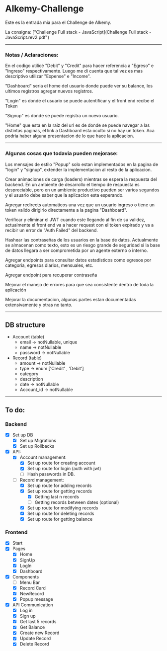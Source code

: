 # Alkemy-Challenge
Este es la entrada mia para el Challenge de Alkemy.

La consigna: ["Challenge Full stack - JavaScript](Challenge Full stack - JavaScript.rev2.pdf")

---
###  Notas / Aclaraciones:
En el codigo utilicé "Debit" y "Credit" para hacer referencia a "Egreso" e "Ingreso" respectivamente. Luego me di cuenta que tal vez es mas descriptivo utilizar "Expense" e "Income".

"Dashboard" seria el home del usuario donde puede ver su balance, los ultimos registros agregar nuevos registros.

"Login" es donde el usuario se puede autentificar y el front end recibe el Token

"Signup" es donde se puede registra un nuevo usuario.

"Home" que esta en la raiz del url es de donde se puede navegar a las distintas paginas, el link a Dashboard esta oculto si no hay un token. Aca podria haber alguna presentacion de lo que hace la aplicacion.

---
### Algunas cosas que todavia pueden mejorase:

Los mensajes de estilo "Popup" solo estan implementados en la pagina de "login" y "signup", extender la implementacion al resto de la aplicacion.

Crear animaciones de carga (loaders) mientras se espera la respuesta del backend. En un ambiente de desarrollo el tiempo de respuesta es despreciable, pero en un ambiente productivo pueden ser varios segundos y el usuario debe saber que la aplicacion esta esperando.

Agregar redirects automaticos una vez que un usuario ingreso o tiene un token valido dirigirlo directamente a la pagina "Dashboard".

Verificar y eliminar el JWT cuando este llegando al fin de su validez, actualmente el front end va a hacer request con el token expirado y va a recibir un error de "Auth Failed" del backend.

Hashear las contraseñas de los usuarios en la base de datos. Actualmente se almacenan como texto, esto es un riesgo grande de seguridad si la base de datos llegara a ser comprometida por un agente externo o interno.

Agregar endpoints para consultar datos estadisticos como egresos por categoria, egresos diarios, mensuales, etc.

Agregar endpoint para recuperar contraseña 

Mejorar el manejo de errores para que sea consistente dentro de toda la aplicación

Mejorar la documentacion, algunas partes estan documentadas extensivamente y otras no tanto.

---
## DB structure
* Account (table)
  * email -> notNullable, unique
  * name -> notNullable
  * password -> notNullable
* Record (table)
  * amount -> notNullable
  * type -> enum ['Credit' , 'Debit']
  * category
  * description
  * date -> notNullable
  * Account_id -> notNullable

---
## To do:
### Backend
- [x] Set up DB
  - [x] Set up Migrations
  - [x] Set up Rollbacks
- [x] API:
  - [x] Account management:
    - [x] Set up route for creating account
    - [x] Set up route for login (auth with jwt)
    - [ ] Hash passwords in DB. 
  - [ ] Record management:
    - [x] Set up route for adding records
    - [x] Set up route for getting records
      - [x] Getting last n records
      - [ ] Getting records between dates (optional)
    - [x] Set up route for modifying records
    - [x] Set up route for deleting records
    - [x] Set up route for getting balance

### Frontend
- [x] Start
- [x] Pages
  - [x] Home
  - [x] SignUp
  - [x] LogIn
  - [x] Dashboard
- [x] Components
  - [ ] Menu Bar
  - [x] Record Card
  - [x] NewRecord
  - [x] Popup message
- [x] API Communication
  - [x] Log in
  - [x] Sign up
  - [x] Get last 5 records
  - [x] Get Balance
  - [x] Create new Record
  - [x] Update Record
  - [x] Delete Record
